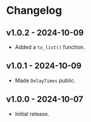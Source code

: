 # Changelog

## v1.0.2 - 2024-10-09

- Added a `to_list()` function.

## v1.0.1 - 2024-10-09

- Made `DelayTimes` public.

## v1.0.0 - 2024-10-07

- Initial release.
